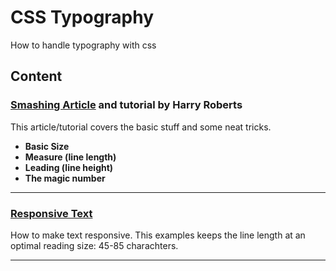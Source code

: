# CSS Typography

How to handle typography with css

## Content
### [Smashing Article](smashing_article/) and tutorial by Harry Roberts
This article/tutorial covers the basic stuff and some neat tricks.
* **Basic Size**
* **Measure (line length)**
* **Leading (line height)**
* **The magic number**
---
### [Responsive Text](responsive_text/)
How to make text responsive. This examples keeps the line length at an optimal reading size: 45-85 charachters.

---